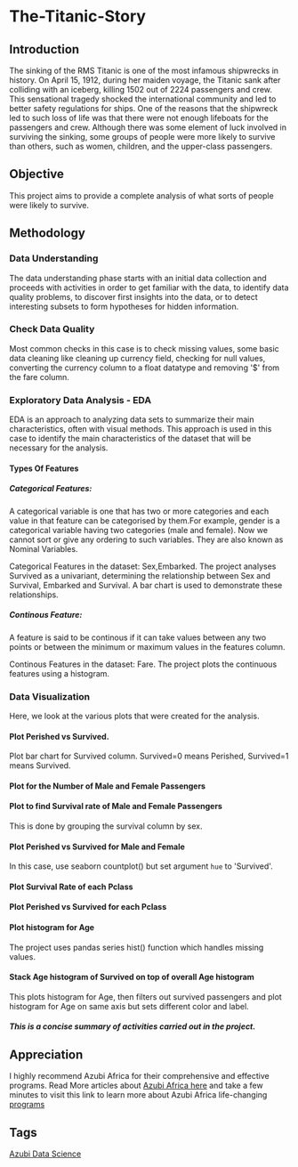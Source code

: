 # The-Titanic-Story
## Introduction
The sinking of the RMS Titanic is one of the most infamous shipwrecks in history.  On April 15, 1912, during her maiden voyage, the Titanic sank after colliding with an iceberg, killing 1502 out of 2224 passengers and crew. This sensational tragedy shocked the international community and led to better safety regulations for ships. One of the reasons that the shipwreck led to such loss of life was that there were not enough lifeboats for the passengers and crew. Although there was some element of luck involved in surviving the sinking, some groups of people were more likely to survive than others, such as women, children, and the upper-class passengers.

## Objective
This project aims to provide a complete analysis of what sorts of people were likely to survive.

## Methodology
### Data Understanding
The data understanding phase starts with an initial data collection and proceeds with activities in order to get familiar with the data, to identify data quality problems, to discover first insights into the data, or to detect interesting subsets to form hypotheses for hidden information.

### Check Data Quality
Most common checks in this case is to check missing values, some basic data cleaning like cleaning up currency field, checking for null values, converting the currency column to a float datatype and removing '$' from the fare column.

 ### Exploratory Data Analysis - EDA
EDA is an approach to analyzing data sets to summarize their main characteristics, often with visual methods. This approach is used in this case to identify the main characteristics of the dataset that will be necessary for the analysis.

#### Types Of Features
##### Categorical Features:
A categorical variable is one that has two or more categories and each value in that feature can be categorised by them.For example, gender is a categorical variable having two categories (male and female). Now we cannot sort or give any ordering to such variables. They are also known as Nominal Variables.

Categorical Features in the dataset: Sex,Embarked. The project analyses Survived as a univariant, determining the relationship between Sex and Survival, Embarked and Survival. A bar chart is used to demonstrate these relationships.

##### Continous Feature:
A feature is said to be continous if it can take values between any two points or between the minimum or maximum values in the features column.

Continous Features in the dataset: Fare. The project plots the continuous features using a histogram.

### Data Visualization
Here, we look at the various plots that were created for the analysis.
#### Plot Perished vs Survived.
Plot bar chart for Survived column. Survived=0 means Perished, Survived=1 means Survived.

#### Plot for the Number of Male and Female Passengers

#### Plot to find Survival rate of Male and Female Passengers
This is done by grouping the survival column by sex.

#### Plot Perished vs Survived for Male and Female
In this case, use seaborn countplot() but set argument `hue` to 'Survived'.

#### Plot Survival Rate of each Pclass

#### Plot Perished vs Survived for each Pclass

#### Plot histogram for Age
The project uses pandas series hist() function which handles missing values.

#### Stack Age histogram of Survived on top of overall Age histogram
This plots histogram for Age, then filters out survived passengers and plot histogram for Age on same axis but sets different color and label.

##### This is a concise summary of activities carried out in the project.

## Appreciation
I highly recommend Azubi Africa for their comprehensive and effective programs. Read More articles about [Azubi Africa here](https://medium.com/@azubiafrica) and take a few minutes to visit this link to learn more about Azubi Africa life-changing [programs](https://bit.ly/41CGCwK)

## Tags
[Azubi Data Science](https://bit.ly/3ARq742)